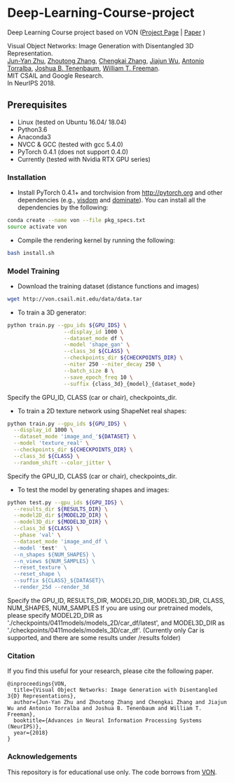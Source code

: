 # Deep-Learning-Course-project
Deep Learning Course project based on VON ([Project Page](http://von.csail.mit.edu) |  [Paper](http://arxiv.org/abs/1812.02725)
)

Visual Object Networks: Image Generation with Disentangled 3D Representation.<br/>
[Jun-Yan Zhu](http://people.csail.mit.edu/junyanz/),
 [Zhoutong Zhang](https://www.csail.mit.edu/person/zhoutong-zhang), [Chengkai Zhang](https://scholar.google.com/citations?user=rChGGwgAAAAJ&hl=en), [Jiajun Wu](https://jiajunwu.com/), [Antonio Torralba](http://web.mit.edu/torralba/www/), [    Joshua B. Tenenbaum](http://web.mit.edu/cocosci/josh.html), [William T. Freeman](http://billf.mit.edu/).<br/>
MIT CSAIL and Google Research.<br/>
In NeurIPS 2018.

## Prerequisites
- Linux (tested on Ubuntu 16.04/ 18.04)
- Python3.6
- Anaconda3
- NVCC & GCC (tested with gcc 5.4.0)
- PyTorch 0.4.1 (does not support 0.4.0)
- Currently (tested with Nvidia RTX GPU series)

### Installation
- Install PyTorch 0.4.1+ and torchvision from http://pytorch.org and other dependencies (e.g., [visdom](https://github.com/facebookresearch/visdom) and [dominate](https://github.com/Knio/dominate)). You can install all the dependencies by the following:
```bash
conda create --name von --file pkg_specs.txt
source activate von
```

- Compile the rendering kernel by running the following:
```bash
bash install.sh
```

### Model Training
- Download the training dataset (distance functions and images)
```bash
wget http://von.csail.mit.edu/data/data.tar
```

- To train a 3D generator:
```bash
python train.py --gpu_ids ${GPU_IDS} \
                  --display_id 1000 \
                  --dataset_mode df \
                  --model 'shape_gan' \
                  --class_3d ${CLASS} \
                  --checkpoints_dir ${CHECKPOINTS_DIR} \
                  --niter 250 --niter_decay 250 \
                  --batch_size 8 \
                  --save_epoch_freq 10 \
                  --suffix {class_3d}_{model}_{dataset_mode}
```
Specify the GPU_ID, CLASS (car or chair), checkpoints_dir. 

- To train a 2D texture network using ShapeNet real shapes:
```bash
python train.py --gpu_ids ${GPU_IDS} \
  --display_id 1000 \
  --dataset_mode 'image_and_'${DATASET} \
  --model 'texture_real' \
  --checkpoints_dir ${CHECKPOINTS_DIR} \
  --class_3d ${CLASS} \
  --random_shift --color_jitter \
```
Specify the GPU_ID, CLASS (car or chair), checkpoints_dir. 

- To test the model by generating shapes and images:
```bash
python test.py --gpu_ids ${GPU_IDS} \
  --results_dir ${RESULTS_DIR} \
  --model2D_dir ${MODEL2D_DIR} \
  --model3D_dir ${MODEL3D_DIR} \
  --class_3d ${CLASS} \
  --phase 'val' \
  --dataset_mode 'image_and_df \
  --model 'test'  \
  --n_shapes ${NUM_SHAPES} \
  --n_views ${NUM_SAMPLES} \
  --reset_texture \
  --reset_shape \
  --suffix ${CLASS}_${DATASET}\
  --render_25d --render_3d
```  
Specify the GPU_ID, RESULTS_DIR, MODEL2D_DIR, MODEL3D_DIR, CLASS, NUM_SHAPES, NUM_SAMPLES
If you are using our pretrained models, please specify MODEL2D_DIR as './checkpoints/0411models/models_2D/car_df/latest', and MODEL3D_DIR as './checkpoints/0411models/models_3D/car_df'. (Currently only Car is supported, and there are some results under /results folder)


### Citation

If you find this useful for your research, please cite the following paper.
```
@inproceedings{VON,
  title={Visual Object Networks: Image Generation with Disentangled 3{D} Representations},
  author={Jun-Yan Zhu and Zhoutong Zhang and Chengkai Zhang and Jiajun Wu and Antonio Torralba and Joshua B. Tenenbaum and William T. Freeman},
  booktitle={Advances in Neural Information Processing Systems (NeurIPS)},
  year={2018}
}

```
### Acknowledgements
This repository is for educational use only. The code borrows from [VON](https://github.com/junyanz/VON.git). 



